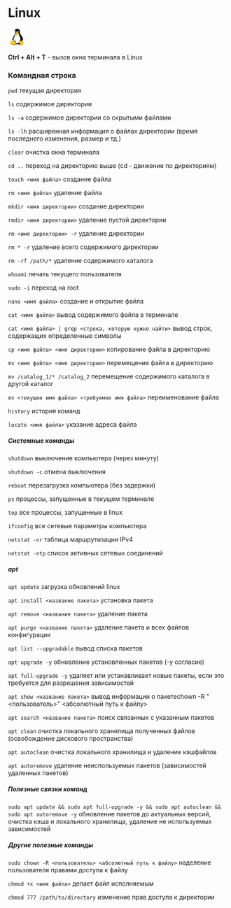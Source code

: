# Linux

<div>
    <img src="https://github.com/devicons/devicon/blob/master/icons/linux/linux-original.svg" width="40" height="40"/>&nbsp;
</div>


<b>Ctrl + Alt + T</b> - вызов окна терминала в Linux


### Командная строка

`pwd`   текущая директория

`ls`	содержимое директории

`ls -a`     содержимое директории со скрытыми файлами

`ls -lh`    расширенная информация о файлах директории (время последнего изменения, размер и тд.)

`clear`      очистка окна терминала

`cd ..`     переход на директорию выше (cd - движение по директориям)

`touch <имя файла>`    создание файла

`rm <имя файла>`   удаление файла

`mkdir <имя директории>`  создание директории

`rmdir <имя директории>`  удаление пустой директории

`rm <имя директории> -r`   удаление директории

`rm * -r`   удаление всего содержимого директории

`rm -rf /path/*`    удаление содержимого каталога

`whoami`      печать текущего пользователя 

`sudo -i`	переход на root

`nano <имя файла>`  создание и открытие файла

`cat <имя файла>`   вывод содержимого файла в терминале

`cat <имя файла> | grep <строка, которую нужно найти>`  вывод строк, содержащих определенные символы

`cp <имя файла> <имя директории>`     копирование файла в директорию

`mv <имя файла> <имя директории>`     перемещение файла в директорию

`mv /catalog_1/* /catalog_2`    перемещение содержимого каталога в другой каталог

`mv <текущее имя файла> <требуемое имя файла>`    переименование файла

`history`     история команд

`locate <имя файла>`    указание адреса файла


##### Системные команды

`shutdown`   выключение компьютера (через минуту)

`shutdown -c`   отмена выключения

`reboot`     перезагрузка компьютера (без задержки)

`ps`    процессы, запущенные в текущем терминале

`top` 	все процессы, запущенные в linux

`ifconfig`  все сетевые параметры компьютера

`netstat -nr`       таблица маршрутизации IPv4

`netstat -ntp`      список активных сетевых соединений


##### apt

`apt update`     загрузка обновлений linux

`apt install <название пакета>`     установка пакета

`apt remove <название пакета>`      удаление пакета

`apt purge <название пакета>`       удаление пакета и всех файлов конфигурации

`apt list --upgradable`     вывод списка пакетов

`apt upgrade -y`    обновление установленных пакетов (-y согласие)

`apt full-upgrade -y`  удаляет или устанавливает новые пакеты, если это требуется для разрешения зависимостей

`apt show <название пакета>`  вывод информации о пакетеchown -R "<пользователь>" <абсолютный путь к файлу>

`apt search <название пакета>`  поиск связанных с указанным пакетов

`apt clean`     очистка локального хранилища полученных файлов (освобождение дискового пространства)

`apt autoclean`     очистка локального хранилища и удаление кэшфайлов

`apt autoremove`    удаление неиспользуемых пакетов (зависимостей удаленных пакетов)


##### Полезные связки команд

`sudo apt update && sudo apt full-upgrade -y && sudo apt autoclean && sudo apt autoremove -y`   обновление пакетов до актуальных версий, очистка кэша и локального хранилища, удаление не используемых зависимостей


##### Другие полезные команды

`sudo chown -R <пользователь> <абсолютный путь к файлу>`  наделение пользователя правами доступа к файлу

`chmod +x <имя файла>`    делает файл исполняемым

`chmod 777 /path/to/directory`  изменение прав доступа к директории
